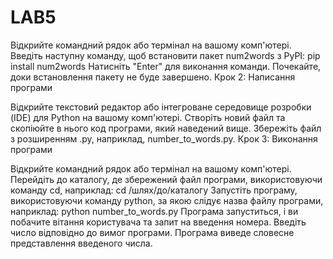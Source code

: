 # LAB5
Відкрийте командний рядок або термінал на вашому комп'ютері.
Введіть наступну команду, щоб встановити пакет num2words з PyPI: pip install num2words
Натисніть "Enter" для виконання команди.
Почекайте, доки встановлення пакету не буде завершено.
Крок 2: Написання програми

Відкрийте текстовий редактор або інтегроване середовище розробки (IDE) для Python на вашому комп'ютері.
Створіть новий файл та скопіюйте в нього код програми, який наведений вище.
Збережіть файл з розширенням .py, наприклад, number_to_words.py.
Крок 3: Виконання програми

Відкрийте командний рядок або термінал на вашому комп'ютері.
Перейдіть до каталогу, де збережений файл програми, використовуючи команду cd, наприклад: cd /шлях/до/каталогу
Запустіть програму, використовуючи команду python, за якою слідує назва файлу програми, наприклад: python number_to_words.py
Програма запуститься, і ви побачите вітання користувача та запит на введення номера.
Введіть число відповідно до вимог програми.
Програма виведе словесне представлення введеного числа.
